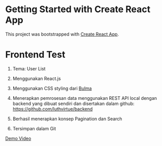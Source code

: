 # Getting Started with Create React App

This project was bootstrapped with [Create React App](https://github.com/facebook/create-react-app).



# Frontend Test

1. Tema: User List

2. Menggunakan React.js

3. Menggunakan CSS styling dari [Bulma](https://bulma.io/)

4. Menerapkan pemrosesan data menggunakan REST API local dengan backend yang dibuat sendiri dan disertakan dalam github: https://github.com/luthvirtue/backend

5. Berhasil menerapkan konsep Pagination dan Search

6. Tersimpan dalam Git

[Demo Video](https://drive.google.com/file/d/1qokb4SL1Fy6-znOnT_CyFqLpoGhEYNS3/view?usp=share_link)

